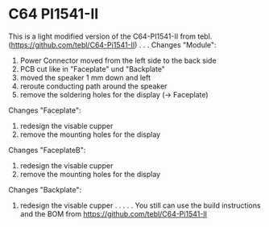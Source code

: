 # C64 PI1541-II

This is a light modified version of the C64-PI1541-II from tebl. (https://github.com/tebl/C64-Pi1541-II)
.
.
.
Changes "Module": 
1) Power Connector moved from the left side to the back side
2) PCB cut like in "Faceplate" und "Backplate"
3) moved the speaker 1 mm down and left
4) reroute conducting path around the speaker
5) remove the soldering holes for the display (-> Faceplate)

Changes "Faceplate":
1) redesign the visable cupper 
2) remove the mounting holes for the display

Changes "FaceplateB":
1) redesign the visable cupper 
2) remove the mounting holes for the display

Changes "Backplate":
1) redesign the visable cupper 
.
.
.
.
.
You still can use the build instructions and the BOM from https://github.com/tebl/C64-Pi1541-II
